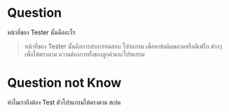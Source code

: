 # Question

หน้าที่ของ Tester นั้นคืออะไร

> หน้าที่ของ Tester นั้นคือการทำการทดสอบ โปรแกรม เพื่อหาข้อผิดพลาดหรือดีเฟร็ก ต่างๆเพื่อให้ตรงตาม ความต้องการทั้งของลูกค้าและโปรแกรม

# Question not Know

ทำไมเราถึงต้อง Test ตัวโปรแกรมให้ตรงตาม สเปค